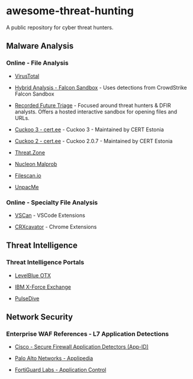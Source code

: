 # awesome-threat-hunting
A public repository for cyber threat hunters.

## Malware Analysis
### Online - File Analysis

- [VirusTotal](https://virustotal.com/)

- [Hybrid Analysis - Falcon Sandbox](https://hybrid-analysis.com/) - Uses detections from CrowdStrike Falcon Sandbox

- [Recorded Future Triage](https://tria.ge/) - Focused around threat hunters & DFIR analysts. Offers a hosted interactive sandbox for opening files and URLs. 

- [Cuckoo 3 - cert.ee](https://cuckoo-hatch.cert.ee/) - Cuckoo 3 - Maintained by CERT Estonia 

- [Cuckoo 2 - cert.ee](https://cuckoo.cert.ee/) - Cuckoo 2.0.7 - Maintained by CERT Estonia

- [Threat.Zone](https://app.threat.zone/)

- [Nucleon Malprob](https://malprob.io/)

- [Filescan.io](https://www.filescan.io/scan) 

- [UnpacMe](https://www.unpac.me/)

### Online - Specialty File Analysis

- [VSCan](https://vscan.dev/) - VSCode Extensions 

- [CRXcavator](https://crxcavator.io/) - Chrome Extensions

## Threat Intelligence

### Threat Intelligence Portals

- [LevelBlue OTX](https://otx.alienvault.com/)

- [IBM X-Force Exchange](https://exchange.xforce.ibmcloud.com/)

- [PulseDive](https://pulsedive.com/)

## Network Security

### Enterprise WAF References - L7 Application Detections

- [Cisco - Secure Firewall Application Detectors (App-ID)](https://appid.cisco.com)

- [Palo Alto Networks - Applipedia](https://applipedia.paloaltonetworks.com/)

- [FortiGuard Labs - Application Control](https://www.fortiguard.com/appcontrol)

